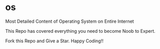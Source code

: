 # os

Most Detailed Content of Operating System on Entire Internet

This Repo has covered everything you need to become Noob to Expert.

Fork this Repo and Give a Star. Happy Coding!!
